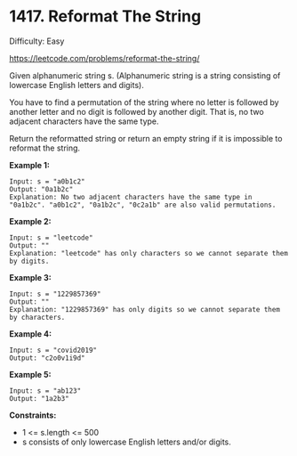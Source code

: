 # 1417. Reformat The String

Difficulty: Easy

https://leetcode.com/problems/reformat-the-string/

Given alphanumeric string s. (Alphanumeric string is a string consisting of lowercase English letters and digits).

You have to find a permutation of the string where no letter is followed by another letter and no digit is followed by another digit. That is, no two adjacent characters have the same type.

Return the reformatted string or return an empty string if it is impossible to reformat the string.

**Example 1:**
```
Input: s = "a0b1c2"
Output: "0a1b2c"
Explanation: No two adjacent characters have the same type in "0a1b2c". "a0b1c2", "0a1b2c", "0c2a1b" are also valid permutations.
```

**Example 2:**
```
Input: s = "leetcode"
Output: ""
Explanation: "leetcode" has only characters so we cannot separate them by digits.
```

**Example 3:**
```
Input: s = "1229857369"
Output: ""
Explanation: "1229857369" has only digits so we cannot separate them by characters.
```

**Example 4:**
```
Input: s = "covid2019"
Output: "c2o0v1i9d"
```

**Example 5:**
```
Input: s = "ab123"
Output: "1a2b3"
```

**Constraints:**

* 1 <= s.length <= 500
* s consists of only lowercase English letters and/or digits.
